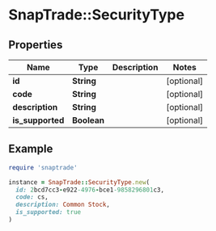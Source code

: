 # SnapTrade::SecurityType

## Properties

| Name | Type | Description | Notes |
| ---- | ---- | ----------- | ----- |
| **id** | **String** |  | [optional] |
| **code** | **String** |  | [optional] |
| **description** | **String** |  | [optional] |
| **is_supported** | **Boolean** |  | [optional] |

## Example

```ruby
require 'snaptrade'

instance = SnapTrade::SecurityType.new(
  id: 2bcd7cc3-e922-4976-bce1-9858296801c3,
  code: cs,
  description: Common Stock,
  is_supported: true
)
```

